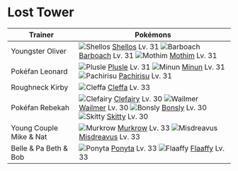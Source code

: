 # Lost Tower

Trainer                    | Pokémons
---                        | ---
Youngster Oliver           | ![][422]  [Shellos] Lv. 31  ![][339]  [Barboach] Lv. 31  ![][414]  [Mothim] Lv. 31
Pokéfan Leonard            | ![][311]  [Plusle] Lv. 31  ![][312]  [Minun] Lv. 31  ![][417]  [Pachirisu] Lv. 31
Roughneck Kirby            | ![][173]  [Cleffa] Lv. 33
Pokéfan Rebekah            | ![][035]  [Clefairy] Lv. 30  ![][320]  [Wailmer] Lv. 30  ![][438]  [Bonsly] Lv. 30 <br> ![][300]  [Skitty] Lv. 30
Young Couple Mike & Nat    | ![][198]  [Murkrow] Lv. 33  ![][200]  [Misdreavus] Lv. 33
Belle & Pa Beth & Bob      | ![][077]  [Ponyta] Lv. 33  ![][180]  [Flaaffy] Lv. 33


[035]: https://raw.githubusercontent.com/PokeAPI/sprites/master/sprites/pokemon/35.png "Clefairy"
[077]: https://raw.githubusercontent.com/PokeAPI/sprites/master/sprites/pokemon/77.png "Ponyta"
[173]: https://raw.githubusercontent.com/PokeAPI/sprites/master/sprites/pokemon/173.png "Cleffa"
[180]: https://raw.githubusercontent.com/PokeAPI/sprites/master/sprites/pokemon/180.png "Flaaffy"
[198]: https://raw.githubusercontent.com/PokeAPI/sprites/master/sprites/pokemon/198.png "Murkrow"
[200]: https://raw.githubusercontent.com/PokeAPI/sprites/master/sprites/pokemon/200.png "Misdreavus"
[300]: https://raw.githubusercontent.com/PokeAPI/sprites/master/sprites/pokemon/300.png "Skitty"
[311]: https://raw.githubusercontent.com/PokeAPI/sprites/master/sprites/pokemon/311.png "Plusle"
[312]: https://raw.githubusercontent.com/PokeAPI/sprites/master/sprites/pokemon/312.png "Minun"
[320]: https://raw.githubusercontent.com/PokeAPI/sprites/master/sprites/pokemon/320.png "Wailmer"
[339]: https://raw.githubusercontent.com/PokeAPI/sprites/master/sprites/pokemon/339.png "Barboach"
[414]: https://raw.githubusercontent.com/PokeAPI/sprites/master/sprites/pokemon/414.png "Mothim"
[417]: https://raw.githubusercontent.com/PokeAPI/sprites/master/sprites/pokemon/417.png "Pachirisu"
[422]: https://raw.githubusercontent.com/PokeAPI/sprites/master/sprites/pokemon/422.png "Shellos"
[438]: https://raw.githubusercontent.com/PokeAPI/sprites/master/sprites/pokemon/438.png "Bonsly"
[Clefairy]: /pokemon_changes/035.md
[Ponyta]: /pokemon_changes/077.md
[Cleffa]: /pokemon_changes/173.md
[Flaaffy]: /pokemon_changes/180.md
[Murkrow]: /pokemon_changes/198.md
[Misdreavus]: /pokemon_changes/200.md
[Skitty]: /pokemon_changes/300.md
[Plusle]: /pokemon_changes/311.md
[Minun]: /pokemon_changes/312.md
[Wailmer]: /pokemon_changes/320.md
[Barboach]: /pokemon_changes/339.md
[Mothim]: /pokemon_changes/414.md
[Pachirisu]: /pokemon_changes/417.md
[Shellos]: /pokemon_changes/422.md
[Bonsly]: /pokemon_changes/438.md
